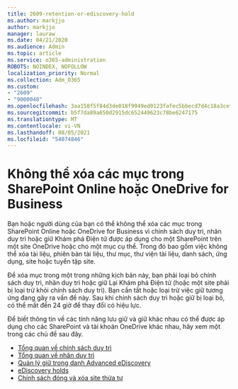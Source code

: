 ```yaml
---
title: 2609-retention-or-ediscovery-hold
ms.author: markjjo
author: markjjo
manager: lauraw
ms.date: 04/21/2020
ms.audience: Admin
ms.topic: article
ms.service: o365-administration
ROBOTS: NOINDEX, NOFOLLOW
localization_priority: Normal
ms.collection: Adm_O365
ms.custom:
- "2609"
- "9000048"
ms.openlocfilehash: 3aa158f5f84d3de018f9949ed0123fafec5bbecd7d4c18a3cef8af7fe738d78c
ms.sourcegitcommit: b5f7da89a650d2915dc652449623c78be6247175
ms.translationtype: MT
ms.contentlocale: vi-VN
ms.lasthandoff: 08/05/2021
ms.locfileid: "54074846"
---
```

# <a name="unable-to-delete-items-in-sharepoint-online-or-onedrive-for-business"></a>Không thể xóa các mục trong SharePoint Online hoặc OneDrive for Business

Bạn hoặc người dùng của bạn có thể không thể xóa các mục trong SharePoint Online hoặc OneDrive for Business vì chính sách duy trì, nhãn duy trì hoặc giữ Khám phá Điện tử được áp dụng cho một SharePoint trên một site OneDrive hoặc cho một mục cụ thể. Trong đó bao gồm việc không thể xóa tài liệu, phiên bản tài liệu, thư mục, thư viện tài liệu, danh sách, ứng dụng, site hoặc tuyển tập site. 

Để xóa mục trong một trong những kịch bản này, bạn phải loại bỏ chính sách duy trì, nhãn duy trì hoặc giữ Lại Khám phá Điện tử (hoặc một site phải bị loại trừ khỏi chính sách duy trì). Bạn cần tắt hoặc loại trừ việc giữ tương ứng đang gây ra vấn đề này. Sau khi chính sách duy trì hoặc giữ bị loại bỏ, có thể mất đến 24 giờ để thay đổi có hiệu lực. 

Để biết thông tin về các tính năng lưu giữ và giữ khác nhau có thể được áp dụng cho các SharePoint và tài khoản OneDrive khác nhau, hãy xem một trong các chủ đề sau đây.

- [Tổng quan về chính sách duy trì](https://docs.microsoft.com/microsoft-365/compliance/retention-policies)
- [Tổng quan về nhãn duy trì](https://docs.microsoft.com/microsoft-365/compliance/labels)
- [Quản lý giữ trong danh Advanced eDiscovery](https://docs.microsoft.com/microsoft-365/compliance/managing-holds)
- [eDiscovery holds](https://docs.microsoft.com/microsoft-365/compliance/ediscovery-cases#step-4-place-content-locations-on-hold)
- [Chính sách đóng và xóa site thừa tự](https://support.office.com/article/Use-policies-for-site-closure-and-deletion-A8280D82-27FD-48C5-9ADF-8A5431208BA5)